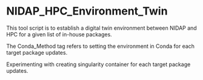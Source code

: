 # NIDAP_HPC_Environment_Twin
This tool script is to establish a digital twin environment between NIDAP and HPC for a given list of in-house packages.

The Conda_Method tag refers to setting the environment in Conda for each target package updates.

Experimenting with creating singularity container for each target package updates.


